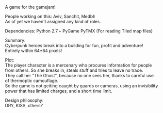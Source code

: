 A game for the gamejam!

People working on this: Aviv, Sanchit, Medbh  
As of yet we haven't assigned any kind of roles.

Dependencies:
Python 2.7.+
PyGame
PyTMX (For reading Tiled map files)


Summary:  
Cyberpunk heroes break into a building for fun, profit and adventure! Entirely within 64*64 pixels!

Plot:  
The player character is a mercenary who procures information for people from others.
So she breaks in, steals stuff and tries to leave no trace.   
They call her "The Ghost", because no one sees her, thanks to careful use of thermoptic camouflage.  
So the game is not getting caught by guards or cameras, using an invisibility power that has limited charges, and a short time limit.  


Design philosophy:  
DRY, KISS, others?
